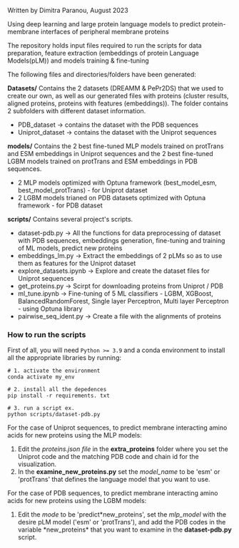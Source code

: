 Written by Dimitra Paranou, August 2023

Using deep learning and large protein language models to predict protein-membrane interfaces of peripheral membrane proteins

The repository holds input files required to run the scripts for data preparation, feature extraction (embeddings of protein Language Models(pLM)) and models training & fine-tuning

The following files and directories/folders have been generated:

**Datasets/**
Contains the 2 datasets (DREAMM & PePr2DS) that we used to create our own, as well as our generated files with proteins (cluster results, aligned proteins, proteins with features (embeddings)). The folder contains 2 subfolders with different dataset information.

- PDB_dataset -> contains the dataset with the PDB sequences
- Uniprot_dataset -> contains the dataset with the Uniprot sequences

**models/**
Contains the 2 best fine-tuned MLP models trained on protTrans and ESM embeddings in Uniprot sequences and the 2 best fine-tuned LGBM models trained on protTrans and ESM embeddings in PDB sequences.

- 2 MLP models optimized with Optuna framework (best_model_esm, best_model_protTrans) - for Uniprot dataset
- 2 LGBM models trianed on PDB datasets optimized with Optuna framework - for PDB dataset

**scripts/**
Contains several project's scripts.

- dataset-pdb.py -> All the functions for data preprocessing of dataset with PDB sequences, embeddings generation, fine-tuning and training of ML models, predict new proteins
- embeddings_lm.py -> Extract the embeddings of 2 pLMs so as to use them as features for the Uniprot dataset
- explore_datasets.ipynb -> Explore and create the dataset files for Uniprot sequences
- get_proteins.py -> Scirpt for downloading proteins from Uniprot / PDB
- ml_tune.ipynb -> Fine-tuning of 5 ML classifiers - LGBM, XGBoost, BalancedRandomForest, Single layer Perceptron, Multi layer Perceptron - using Optuna library
- pairwise_seq_ident.py -> Create a file with the alignments of proteins

### How to run the scripts

First of all, you will need `Python >= 3.9` and a conda environment to install all the appropriate libraries by running:

```
# 1. activate the environment
conda activate my_env

# 2. install all the depedences
pip install -r requirements. txt

# 3. run a script ex.
python scripts/dataset-pdb.py
```

For the case of Uniprot sequences, to predict membrane interacting amino acids for new proteins using the MLP models:

1. Edit the _proteins.json file_ in the **extra_proteins** folder where you set the Uniprot code and the matching PDB code and chain id for the visualization.
2. In the **examine_new_proteins.py** set the _model_name_ to be 'esm' or 'protTrans' that defines the language model that you want to use.

For the case of PDB sequences, to predict membrane interacting amino acids for new proteins using the LGBM models:

1. Edit the _mode_ to be 'predict*new_proteins', set the *mlp_model* with the desire pLM model ('esm' or 'protTrans'), and add the PDB codes in the variable *new_proteins\* that you want to examine in the **dataset-pdb.py** script.
